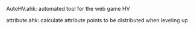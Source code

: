 ﻿AutoHV.ahk: automated tool for the web game HV

attribute.ahk: calculate attribute points to be distributed when leveling up
